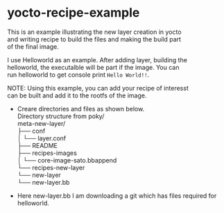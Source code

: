 # yocto-recipe-example
This is an example illustrating the new layer creation in yocto<br />
and writing recipe to build the files and making the build part<br />
of the final image.<br />

I use Helloworld as an example. After adding layer, building the<br />
helloworld, the executalble will be part if the image. You can<br />
run helloworld to get console print `Hello World!!`.<br />

NOTE: Using this example, you can add your recipe of interesst<br />
can be built and add it to the rootfs of the image.<br />

* Creare directories and files as shown below.<br />
Directory structure from poky/<br />
meta-new-layer/<br />
├── conf<br />
│   └── layer.conf<br />
├── README<br />
├── recipes-images<br />
│   └── core-image-sato.bbappend<br />
└── recipes-new-layer<br />
    └── new-layer<br />
        └── new-layer.bb<br />

* Here new-layer.bb I am downloading a git which has files required for
helloworld.
